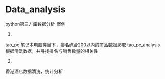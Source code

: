 # Data_analysis
python第三方库数据分析·案例

1.
tao_pc 笔记本电脑类目下，排名综合200以内的商品数据爬取
tao_pc_analysis 根据清洗数据，并寻找排名与销售数量的相关性

2.
香港酒店数据清洗，统计分析

